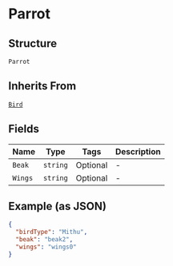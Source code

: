 
# Parrot

## Structure

`Parrot`

## Inherits From

[`Bird`](../../doc/models/bird.md)

## Fields

| Name | Type | Tags | Description |
|  --- | --- | --- | --- |
| `Beak` | `string` | Optional | - |
| `Wings` | `string` | Optional | - |

## Example (as JSON)

```json
{
  "birdType": "Mithu",
  "beak": "beak2",
  "wings": "wings0"
}
```

